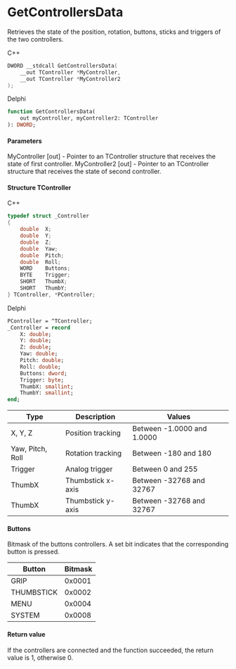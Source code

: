 ﻿# GetControllersData
Retrieves the state of the position, rotation, buttons, sticks and triggers of the two controllers.

С++
```c
DWORD __stdcall GetControllersData(
	__out TController *MyController,
	__out TController *MyController2
);
```

Delphi
```pascal
function GetControllersData(
	out myController, myController2: TController
): DWORD;
```

#### Parameters
MyController [out] - Pointer to an TController structure that receives the state of first controller.
MyController2 [out] - Pointer to an TController structure that receives the state of second controller.

#### Structure TController
C++
```c
typedef struct _Controller
{
	double	X;
	double	Y;
	double	Z;
	double	Yaw;
	double	Pitch;
	double	Roll;
	WORD	Buttons;
	BYTE	Trigger;
	SHORT	ThumbX;
	SHORT	ThumbY;
} TController, *PController;
```

Delphi
```pascal
PController = ^TController;
_Controller = record
	X: double;
    Y: double;
    Z: double;
    Yaw: double;
    Pitch: double;
    Roll: double;
    Buttons: dword;
    Trigger: byte;
    ThumbX: smallint;
    ThumbY: smallint;
end;
```

| Type | Description | Values |
| ------------- | ------------- | ------------- |
| X, Y, Z | Position tracking | Between -1.0000 and 1.0000 |
| Yaw, Pitch, Roll | Rotation tracking | Between -180 and 180 |
| Trigger | Analog trigger | Between 0 and 255 |
| ThumbX | Thumbstick x-axis | Between -32768 and 32767 |
| ThumbX | Thumbstick y-axis | Between -32768 and 32767 |

#### Buttons
Bitmask of the buttons controllers. A set bit indicates that the corresponding button is pressed. 

| Button | 	Bitmask |
| ------------- | ------------- |
| GRIP | 0x0001  |
| THUMBSTICK | 0x0002 |
| MENU | 0x0004 |
| SYSTEM | 0x0008 |

#### Return value
If the controllers are connected and the function succeeded, the return value is 1, otherwise 0.